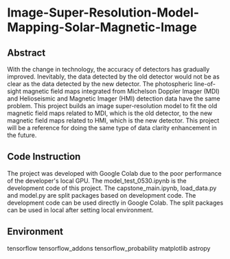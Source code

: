 # Image-Super-Resolution-Model-Mapping-Solar-Magnetic-Image
## Abstract
With the change in technology, the accuracy of detectors has gradually improved. Inevitably, the data detected by the old detector would not be as clear as the data detected by the new detector. The photospheric line-of-sight magnetic field maps integrated from Michelson Doppler Imager (MDI) and Helioseismic and Magnetic Imager (HMI) detection data have the same problem. This project builds an image super-resolution model to fit the old magnetic field maps related to MDI, which is the old detector, to the new magnetic field maps related to HMI, which is the new detector. This project will be a reference for doing the same type of data clarity enhancement in the future.
## Code Instruction
The project was developed with Google Colab due to the poor performance of the developer's local GPU. The model_test_0530.ipynb is the development code of this project. The capstone_main.ipynb, load_data.py and model.py are split packages based on development code. The development code can be used directly in Google Colab. The split packages can be used in local after setting local environment.
## Environment
tensorflow
tensorflow_addons 
tensorflow_probability
matplotlib
astropy
